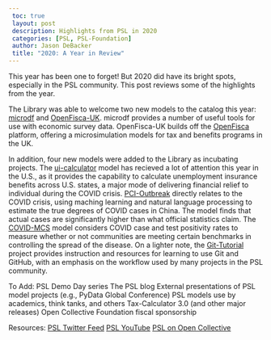 ```yaml
---
 toc: true
 layout: post
 description: Highlights from PSL in 2020
 categories: [PSL, PSL-Foundation]
 author: Jason DeBacker
 title: "2020: A Year in Review"
---
```




This year has been one to forget!
But 2020 did have its bright spots, especially in the PSL community.
This post reviews some of the highlights from the year.

The Library was able to welcome two new models to the catalog this year: [microdf](https://github.com/PSLmodels/microdf) and [OpenFisca-UK](https://github.com/PSLmodels/openfisca-uk).
microdf provides a number of useful tools for use with economic survey data.
OpenFisca-UK builds off the [OpenFisca](https://openfisca.org/en/) platform, offering a microsimulation models for tax and benefits programs in the UK.

In addition, four new models were added to the Library as incubating projects.  The [ui-calculator](https://github.com/PSLmodels/ui_calculator) model has recieved a lot of attention this year in the U.S., as it provides the capability to calculate unemployment insurance benefits across U.S. states, a major mode of delivering financial relief to individual during the COVID crisis. 
[PCI-Outbreak](https://github.com/PSLmodels/PCI-Outbreak) directly relates to the COVID crisis, using maching learning and natural language processing to estimate the true degrees of COVID cases in China.
The model finds that actual cases are significantly higher than what official statistics claim.
The [COVID-MCS](https://github.com/PSLmodels/COVID-MCS) model considers COVID case and test positivity rates to measure whether or not communities are meeting certain benchmarks in controlling the spread of the disease.
On a lighter note, the [Git-Tutorial](https://github.com/PSLmodels/Git-Tutorial) project provides instruction and resources for learning to use Git and GitHub, with an emphasis on the workflow used by many projects in the PSL community.

To Add:
PSL Demo Day series
The PSL blog
External presentations of PSL model projects (e.g., PyData Global Conference)
PSL models use by academics, think tanks, and others
Tax-Calculator 3.0 (and other major releases)
Open Collective Foundation fiscal sponsorship

Resources:
[PSL Twitter Feed](https://twitter.com/PSLmodels)
[PSL YouTube](https://www.youtube.com/channel/UCf7WWCuZHs_FFLjuBW4a4_Q)
[PSL on Open Collective](https://opencollective.com/psl)
